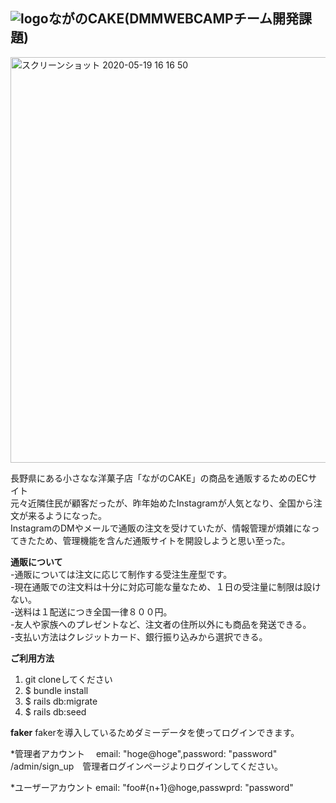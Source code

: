## ![logo](https://user-images.githubusercontent.com/63890284/83961915-ea8e1500-a8d2-11ea-8c58-ceac9a171885.jpg)ながのCAKE(DMMWEBCAMPチーム開発課題)

<img width="649" alt="スクリーンショット 2020-05-19 16 16 50" src="https://user-images.githubusercontent.com/63890284/84110865-a29cf880-aa60-11ea-8f61-963f61870ed6.png">


長野県にある小さなな洋菓子店「ながのCAKE」の商品を通販するためのECサイト  
元々近隣住民が顧客だったが、昨年始めたInstagramが人気となり、全国から注文が来るようになった。  
InstagramのDMやメールで通販の注文を受けていたが、情報管理が煩雑になってきたため、管理機能を含んだ通販サイトを開設しようと思い至った。

**通販について**  
-通販については注文に応じて制作する受注生産型です。  
-現在通販での注文料は十分に対応可能な量なため、１日の受注量に制限は設けない。  
-送料は１配送につき全国一律８００円。  
-友人や家族へのプレゼントなど、注文者の住所以外にも商品を発送できる。  
-支払い方法はクレジットカード、銀行振り込みから選択できる。  


**ご利用方法**
1. git cloneしてください  
2. $ bundle install  
3. $ rails db:migrate  
4. $ rails db:seed  

**faker**
fakerを導入しているためダミーデータを使ってログインできます。 
 
*管理者アカウント　
email: "hoge@hoge",password: "password" 
/admin/sign_up　管理者ログインページよりログインしてください。 
 
*ユーザーアカウント
email: "foo#{n+1}@hoge,passwprd: "password"

